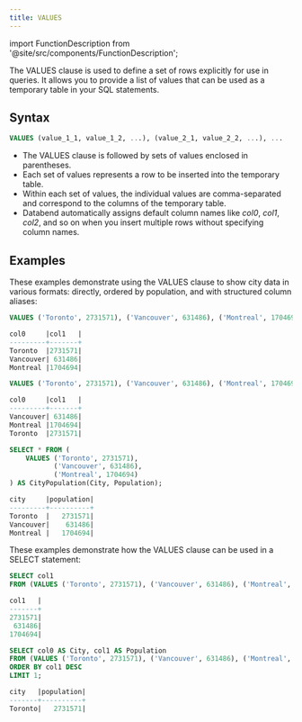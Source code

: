 ```yaml
---
title: VALUES
---
```

import FunctionDescription from '@site/src/components/FunctionDescription';

<FunctionDescription description="Introduced or updated: v1.2.65"/>

The VALUES clause is used to define a set of rows explicitly for use in queries. It allows you to provide a list of values that can be used as a temporary table in your SQL statements.

## Syntax

```sql
VALUES (value_1_1, value_1_2, ...), (value_2_1, value_2_2, ...), ...
```
- The VALUES clause is followed by sets of values enclosed in parentheses.
- Each set of values represents a row to be inserted into the temporary table.
- Within each set of values, the individual values are comma-separated and correspond to the columns of the temporary table.
- Databend automatically assigns default column names like *col0*, *col1*, *col2*, and so on when you insert multiple rows without specifying column names.

## Examples

These examples demonstrate using the VALUES clause to show city data in various formats: directly, ordered by population, and with structured column aliases:

```sql
VALUES ('Toronto', 2731571), ('Vancouver', 631486), ('Montreal', 1704694);

col0     |col1   |
---------+-------+
Toronto  |2731571|
Vancouver| 631486|
Montreal |1704694|

VALUES ('Toronto', 2731571), ('Vancouver', 631486), ('Montreal', 1704694) ORDER BY col1;

col0     |col1   |
---------+-------+
Vancouver| 631486|
Montreal |1704694|
Toronto  |2731571|

SELECT * FROM (
    VALUES ('Toronto', 2731571), 
           ('Vancouver', 631486), 
           ('Montreal', 1704694)
) AS CityPopulation(City, Population);

city     |population|
---------+----------+
Toronto  |   2731571|
Vancouver|    631486|
Montreal |   1704694|
```

These examples demonstrate how the VALUES clause can be used in a SELECT statement:

```sql
SELECT col1 
FROM (VALUES ('Toronto', 2731571), ('Vancouver', 631486), ('Montreal', 1704694));

col1   |
-------+
2731571|
 631486|
1704694|

SELECT col0 AS City, col1 AS Population
FROM (VALUES ('Toronto', 2731571), ('Vancouver', 631486), ('Montreal', 1704694))
ORDER BY col1 DESC
LIMIT 1;

city   |population|
-------+----------+
Toronto|   2731571|
```